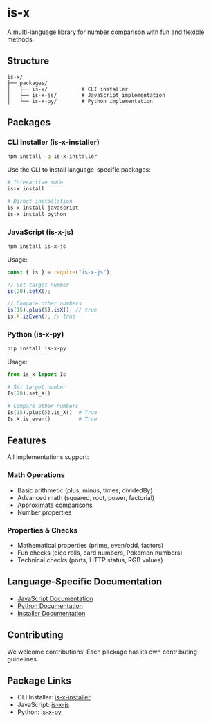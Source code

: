 # is-x

A multi-language library for number comparison with fun and flexible methods.

## Structure

```
is-x/
├── packages/
│   ├── is-x/           # CLI installer
│   ├── is-x-js/        # JavaScript implementation
│   └── is-x-py/        # Python implementation
```

## Packages

### CLI Installer (is-x-installer)

```bash
npm install -g is-x-installer
```

Use the CLI to install language-specific packages:

```bash
# Interactive mode
is-x install

# Direct installation
is-x install javascript
is-x install python
```

### JavaScript (is-x-js)

```bash
npm install is-x-js
```

Usage:

```javascript
const { is } = require("is-x-js");

// Set target number
is(20).setX();

// Compare other numbers
is(15).plus(5).isX(); // true
is.X.isEven(); // true
```

### Python (is-x-py)

```bash
pip install is-x-py
```

Usage:

```python
from is_x import Is

# Set target number
Is(20).set_X()

# Compare other numbers
Is(15).plus(5).is_X()  # True
Is.X.is_even()         # True
```

## Features

All implementations support:

### Math Operations

- Basic arithmetic (plus, minus, times, dividedBy)
- Advanced math (squared, root, power, factorial)
- Approximate comparisons
- Number properties

### Properties & Checks

- Mathematical properties (prime, even/odd, factors)
- Fun checks (dice rolls, card numbers, Pokemon numbers)
- Technical checks (ports, HTTP status, RGB values)

## Language-Specific Documentation

- [JavaScript Documentation](packages/is-x-js/README.md)
- [Python Documentation](packages/is-x-py/README.md)
- [Installer Documentation](packages/is-x/README.md)

## Contributing

We welcome contributions! Each package has its own contributing guidelines.

## Package Links

- CLI Installer: [is-x-installer](https://www.npmjs.com/package/is-x-installer)
- JavaScript: [is-x-js](https://www.npmjs.com/package/is-x-js)
- Python: [is-x-py](https://pypi.org/project/is-x-py/)
